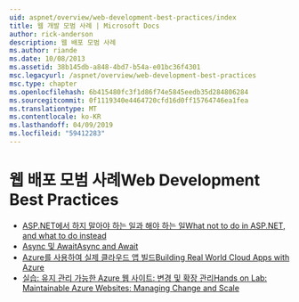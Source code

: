 ```yaml
---
uid: aspnet/overview/web-development-best-practices/index
title: 웹 개발 모범 사례 | Microsoft Docs
author: rick-anderson
description: 웹 배포 모범 사례
ms.author: riande
ms.date: 10/08/2013
ms.assetid: 38b145db-a848-4bd7-b54a-e01bc36f4301
msc.legacyurl: /aspnet/overview/web-development-best-practices
msc.type: chapter
ms.openlocfilehash: 6b415480fc3f1d86f74e5845eedb35d284806284
ms.sourcegitcommit: 0f1119340e4464720cfd16d0ff15764746ea1fea
ms.translationtype: MT
ms.contentlocale: ko-KR
ms.lasthandoff: 04/09/2019
ms.locfileid: "59412283"
---
```

# <a name="web-development-best-practices"></a><span data-ttu-id="59874-103">웹 배포 모범 사례</span><span class="sxs-lookup"><span data-stu-id="59874-103">Web Development Best Practices</span></span>


- [<span data-ttu-id="59874-104">ASP.NET에서 하지 말아야 하는 일과 해야 하는 일</span><span class="sxs-lookup"><span data-stu-id="59874-104">What not to do in ASP.NET, and what to do instead</span></span>](what-not-to-do-in-aspnet-and-what-to-do-instead.md)
- [<span data-ttu-id="59874-105">Async 및 Await</span><span class="sxs-lookup"><span data-stu-id="59874-105">Async and Await</span></span>](async-and-await.md)
- [<span data-ttu-id="59874-106">Azure를 사용하여 실제 클라우드 앱 빌드</span><span class="sxs-lookup"><span data-stu-id="59874-106">Building Real World Cloud Apps with Azure</span></span>](../developing-apps-with-windows-azure/building-real-world-cloud-apps-with-windows-azure/index.md)
- [<span data-ttu-id="59874-107">실습: 유지 관리 가능한 Azure 웹 사이트: 변경 및 확장 관리</span><span class="sxs-lookup"><span data-stu-id="59874-107">Hands on Lab: Maintainable Azure Websites: Managing Change and Scale</span></span>](../developing-apps-with-windows-azure/maintainable-azure-websites-managing-change-and-scale.md)
